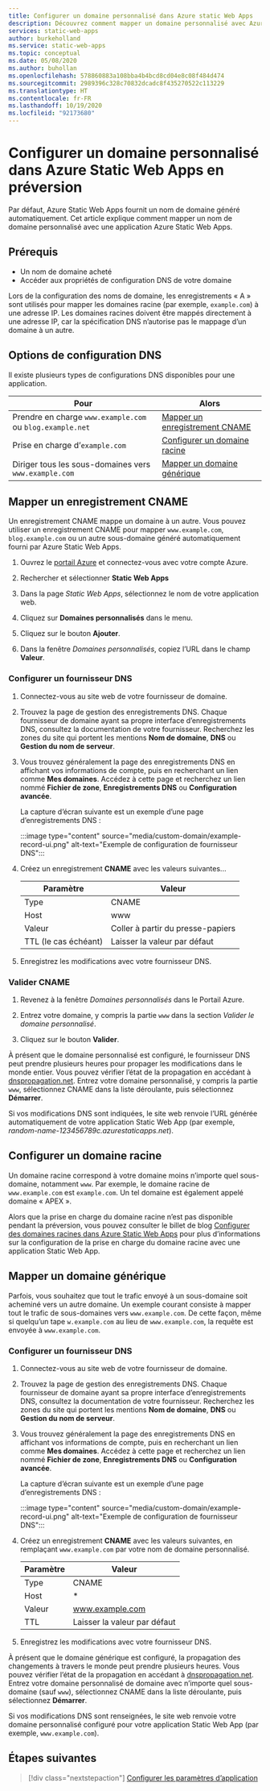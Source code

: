 ```yaml
---
title: Configurer un domaine personnalisé dans Azure static Web Apps
description: Découvrez comment mapper un domaine personnalisé avec Azure Static Web Apps
services: static-web-apps
author: burkeholland
ms.service: static-web-apps
ms.topic: conceptual
ms.date: 05/08/2020
ms.author: buhollan
ms.openlocfilehash: 578860883a108bba4b4bcd8cd04e8c08f484d474
ms.sourcegitcommit: 2989396c328c70832dcadc8f435270522c113229
ms.translationtype: HT
ms.contentlocale: fr-FR
ms.lasthandoff: 10/19/2020
ms.locfileid: "92173680"
---
```

# <a name="setup-a-custom-domain-in-azure-static-web-apps-preview"></a>Configurer un domaine personnalisé dans Azure Static Web Apps en préversion

Par défaut, Azure Static Web Apps fournit un nom de domaine généré automatiquement. Cet article explique comment mapper un nom de domaine personnalisé avec une application Azure Static Web Apps.

## <a name="prerequisites"></a>Prérequis

- Un nom de domaine acheté
- Accéder aux propriétés de configuration DNS de votre domaine

Lors de la configuration des noms de domaine, les enregistrements « A » sont utilisés pour mapper les domaines racine (par exemple, `example.com`) à une adresse IP. Les domaines racines doivent être mappés directement à une adresse IP, car la spécification DNS n’autorise pas le mappage d’un domaine à un autre.

## <a name="dns-configuration-options"></a>Options de configuration DNS

Il existe plusieurs types de configurations DNS disponibles pour une application.

| Pour | Alors |
|--|--|
| Prendre en charge `www.example.com` ou `blog.example.net` | [Mapper un enregistrement CNAME](#map-a-cname-record) |
| Prise en charge d’`example.com` | [Configurer un domaine racine](#configure-a-root-domain) |
| Diriger tous les sous-domaines vers `www.example.com` | [Mapper un domaine générique](#map-a-wildcard-domain) |

## <a name="map-a-cname-record"></a>Mapper un enregistrement CNAME

Un enregistrement CNAME mappe un domaine à un autre. Vous pouvez utiliser un enregistrement CNAME pour mapper `www.example.com`, `blog.example.com` ou un autre sous-domaine généré automatiquement fourni par Azure Static Web Apps.

1. Ouvrez le [portail Azure](https://portal.azure.com) et connectez-vous avec votre compte Azure.

1. Rechercher et sélectionner **Static Web Apps**

1. Dans la page _Static Web Apps_, sélectionnez le nom de votre application web.

1. Cliquez sur **Domaines personnalisés** dans le menu.

1. Cliquez sur le bouton **Ajouter**.

1. Dans la fenêtre _Domaines personnalisés_, copiez l’URL dans le champ **Valeur**.

### <a name="configure-dns-provider"></a>Configurer un fournisseur DNS

1. Connectez-vous au site web de votre fournisseur de domaine.

2. Trouvez la page de gestion des enregistrements DNS. Chaque fournisseur de domaine ayant sa propre interface d’enregistrements DNS, consultez la documentation de votre fournisseur. Recherchez les zones du site qui portent les mentions **Nom de domaine**, **DNS** ou **Gestion du nom de serveur**.

3. Vous trouvez généralement la page des enregistrements DNS en affichant vos informations de compte, puis en recherchant un lien comme **Mes domaines**. Accédez à cette page et recherchez un lien nommé **Fichier de zone**, **Enregistrements DNS** ou **Configuration avancée**.

    La capture d’écran suivante est un exemple d’une page d’enregistrements DNS :

    :::image type="content" source="media/custom-domain/example-record-ui.png" alt-text="Exemple de configuration de fournisseur DNS":::

4. Créez un enregistrement **CNAME** avec les valeurs suivantes...

    | Paramètre             | Valeur                     |
    | ------------------- | ------------------------- |
    | Type                | CNAME                     |
    | Host                | www                       |
    | Valeur               | Coller à partir du presse-papiers |
    | TTL (le cas échéant) | Laisser la valeur par défaut    |

5. Enregistrez les modifications avec votre fournisseur DNS.

### <a name="validate-cname"></a>Valider CNAME

1. Revenez à la fenêtre _Domaines personnalisés_ dans le Portail Azure.

1. Entrez votre domaine, y compris la partie `www` dans la section _Valider le domaine personnalisé_.

1. Cliquez sur le bouton **Valider**.

À présent que le domaine personnalisé est configuré, le fournisseur DNS peut prendre plusieurs heures pour propager les modifications dans le monde entier. Vous pouvez vérifier l’état de la propagation en accédant à [dnspropagation.net](https://dnspropagation.net). Entrez votre domaine personnalisé, y compris la partie `www`, sélectionnez CNAME dans la liste déroulante, puis sélectionnez **Démarrer**.

Si vos modifications DNS sont indiquées, le site web renvoie l’URL générée automatiquement de votre application Static Web App (par exemple, _random-name-123456789c.azurestaticapps.net_).

## <a name="configure-a-root-domain"></a>Configurer un domaine racine

Un domaine racine correspond à votre domaine moins n’importe quel sous-domaine, notamment `www`. Par exemple, le domaine racine de `www.example.com` est `example.com`. Un tel domaine est également appelé domaine « APEX ».

Alors que la prise en charge du domaine racine n’est pas disponible pendant la préversion, vous pouvez consulter le billet de blog [Configurer des domaines racines dans Azure Static Web Apps](https://burkeholland.github.io/posts/static-app-root-domain) pour plus d’informations sur la configuration de la prise en charge du domaine racine avec une application Static Web App.

## <a name="map-a-wildcard-domain"></a>Mapper un domaine générique

Parfois, vous souhaitez que tout le trafic envoyé à un sous-domaine soit acheminé vers un autre domaine. Un exemple courant consiste à mapper tout le trafic de sous-domaines vers `www.example.com`. De cette façon, même si quelqu’un tape `w.example.com` au lieu de `www.example.com`, la requête est envoyée à `www.example.com`.

### <a name="configure-dns-provider"></a>Configurer un fournisseur DNS

1. Connectez-vous au site web de votre fournisseur de domaine.

2. Trouvez la page de gestion des enregistrements DNS. Chaque fournisseur de domaine ayant sa propre interface d’enregistrements DNS, consultez la documentation de votre fournisseur. Recherchez les zones du site qui portent les mentions **Nom de domaine**, **DNS** ou **Gestion du nom de serveur**.

3. Vous trouvez généralement la page des enregistrements DNS en affichant vos informations de compte, puis en recherchant un lien comme **Mes domaines**. Accédez à cette page et recherchez un lien nommé **Fichier de zone**, **Enregistrements DNS** ou **Configuration avancée**.

    La capture d’écran suivante est un exemple d’une page d’enregistrements DNS :

    :::image type="content" source="media/custom-domain/example-record-ui.png" alt-text="Exemple de configuration de fournisseur DNS":::

4. Créez un enregistrement **CNAME** avec les valeurs suivantes, en remplaçant `www.example.com` par votre nom de domaine personnalisé.

    | Paramètre | Valeur                  |
    | ------- | ---------------------- |
    | Type    | CNAME                  |
    | Host    | \*                     |
    | Valeur   | www.example.com        |
    | TTL     | Laisser la valeur par défaut |

5. Enregistrez les modifications avec votre fournisseur DNS.

À présent que le domaine générique est configuré, la propagation des changements à travers le monde peut prendre plusieurs heures. Vous pouvez vérifier l’état de la propagation en accédant à [dnspropagation.net](https://dnspropagation.net). Entrez votre domaine personnalisé de domaine avec n’importe quel sous-domaine (sauf `www`), sélectionnez CNAME dans la liste déroulante, puis sélectionnez **Démarrer**.

Si vos modifications DNS sont renseignées, le site web renvoie votre domaine personnalisé configuré pour votre application Static Web App (par exemple, `www.example.com`).

## <a name="next-steps"></a>Étapes suivantes

> [!div class="nextstepaction"]
> [Configurer les paramètres d’application](application-settings.md)
